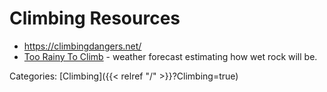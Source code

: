# Climbing Resources

 - https://climbingdangers.net/
 - [Too Rainy To Climb](http://toorainy.com/) - weather forecast estimating how
   wet rock will be.

Categories: [Climbing]({{< relref "/" >}}?Climbing=true)